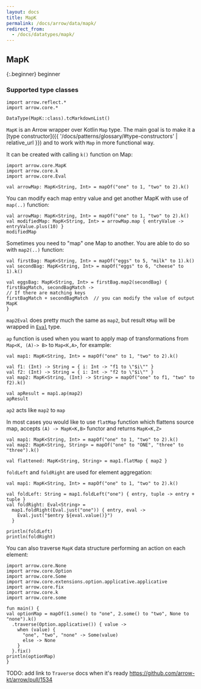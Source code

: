 ```yaml
---
layout: docs
title: MapK
permalink: /docs/arrow/data/mapk/
redirect_from:
  - /docs/datatypes/mapk/
---
```


## MapK

{:.beginner}
beginner

### Supported type classes

```kotlin:ank:replace
import arrow.reflect.*
import arrow.core.*

DataType(MapK::class).tcMarkdownList()
```

`MapK` is an Arrow wrapper over Kotlin `Map` type. The main goal is to make it a [type constructor]({{ '/docs/patterns/glossary/#type-constructors' | relative_url }})
and to work with `Map` in more functional way.

It can be created with calling `k()` function on Map:

```kotlin:ank
import arrow.core.MapK
import arrow.core.k
import arrow.core.Eval

val arrowMap: MapK<String, Int> = mapOf("one" to 1, "two" to 2).k()
```

You can modify each map entry value and get another MapK with use of `map(..)` function:

```kotlin:ank
val arrowMap: MapK<String, Int> = mapOf("one" to 1, "two" to 2).k()
val modifiedMap: MapK<String, Int> = arrowMap.map { entryValue -> entryValue.plus(10) }
modifiedMap
```

Sometimes you need to "map" one Map to another. You are able to do so with `map2(..)` function:

```kotlin:ank
val firstBag: MapK<String, Int> = mapOf("eggs" to 5, "milk" to 1).k()
val secondBag: MapK<String, Int> = mapOf("eggs" to 6, "cheese" to 1).k()

val eggsBag: MapK<String, Int> = firstBag.map2(secondBag) { firstBagMatch, secondBagMatch ->
// If there are matching keys
firstBagMatch + secondBagMatch  // you can modify the value of output MapK
}
```

`map2Eval` does pretty much the same as `map2`, but result `KMap` will be wrapped in [`Eval`](https://arrow-kt.io/docs/arrow/core/eval/#eval) type.

`ap` function is used when you want to apply map of transformations from `Map<K, (A)-> B>` to `Map<K,A>`, for example:

```kotlin:ank
val map1: MapK<String, Int> = mapOf("one" to 1, "two" to 2).k()

val f1: (Int) -> String = { i: Int -> "f1 to \"$i\"" }
val f2: (Int) -> String = { i: Int -> "f2 to \"$i\"" }
val map2: MapK<String, (Int) -> String> = mapOf("one" to f1, "two" to f2).k()

val apResult = map1.ap(map2)
apResult
``` 
`ap2` acts like `map2` to `map`

In most cases you would like to use `flatMap` function which flattens source map, accepts `(A) -> MapK<K,B>` functor and returns `MapK<K,Z>`

```kotlin:ank
val map1: MapK<String, Int> = mapOf("one" to 1, "two" to 2).k()
val map2: MapK<String, String> = mapOf("one" to "ONE", "three" to "three").k()

val flattened: MapK<String, String> = map1.flatMap { map2 }
```

`foldLeft` and `foldRight` are used for element aggregation:

```kotlin:ank:playground
val map1: MapK<String, Int> = mapOf("one" to 1, "two" to 2).k()

val foldLeft: String = map1.foldLeft("one") { entry, tuple -> entry + tuple }
val foldRight: Eval<String> =
  map1.foldRight(Eval.just("one")) { entry, eval ->
    Eval.just("$entry ${eval.value()}")
  }
  
println(foldLeft)
println(foldRight)
```

You can also traverse `MapK` data structure performing an action on each element:

```kotlin:ank:playground
import arrow.core.None
import arrow.core.Option
import arrow.core.Some
import arrow.core.extensions.option.applicative.applicative
import arrow.core.fix
import arrow.core.k
import arrow.core.some

fun main() {
val optionMap = mapOf(1.some() to "one", 2.some() to "two", None to "none").k()
  .traverse(Option.applicative()) { value ->
    when (value) {
      "one", "two", "none" -> Some(value)
      else -> None
    }
  }.fix()
println(optionMap)
}
``` 

TODO: add link to `Traverse` docs when it's ready https://github.com/arrow-kt/arrow/pull/1534
